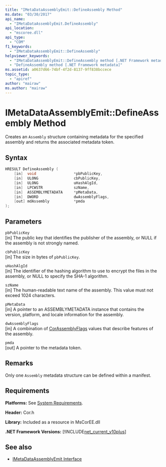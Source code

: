 ```yaml
---
title: "IMetaDataAssemblyEmit::DefineAssembly Method"
ms.date: "03/30/2017"
api_name: 
  - "IMetaDataAssemblyEmit.DefineAssembly"
api_location: 
  - "mscoree.dll"
api_type: 
  - "COM"
f1_keywords: 
  - "IMetaDataAssemblyEmit::DefineAssembly"
helpviewer_keywords: 
  - "IMetaDataAssemblyEmit::DefineAssembly method [.NET Framework metadata]"
  - "DefineAssembly method [.NET Framework metadata]"
ms.assetid: a0637d66-74bf-4f2d-8137-9ff838bccece
topic_type: 
  - "apiref"
author: "mairaw"
ms.author: "mairaw"
---
```

# IMetaDataAssemblyEmit::DefineAssembly Method
Creates an `Assembly` structure containing metadata for the specified assembly and returns the associated metadata token.  
  
## Syntax  
  
```cpp  
HRESULT DefineAssembly (  
    [in]  void                 *pbPublicKey,  
    [in]  ULONG                cbPublicKey,  
    [in]  ULONG                uHashAlgId,  
    [in]  LPCWSTR              szName,   
    [in]  ASSEMBLYMETADATA     *pMetaData,  
    [in]  DWORD                dwAssemblyFlags,  
    [out] mdAssembly           *pmda  
);  
```  
  
## Parameters  
 `pbPublicKey`  
 [in] The public key that identifies the publisher of the assembly, or NULL if the assembly is not strongly named.  
  
 `cbPublicKey`  
 [in] The size in bytes of `pbPublicKey`.  
  
 `uHashAlgId`  
 [in] The identifier of the hashing algorithm to use to encrypt the files in the assembly, or NULL to specify the SHA-1 algorithm.  
  
 `szName`  
 [in] The human-readable text name of the assembly. This value must not exceed 1024 characters.  
  
 `pMetaData`  
 [in] A pointer to an ASSEMBLYMETADATA instance that contains the version, platform, and locale information for the assembly.  
  
 `dwAssemblyFlags`  
 [in] A combination of [CorAssemblyFlags](../../../../docs/framework/unmanaged-api/metadata/corassemblyflags-enumeration.md) values that describe features of the assembly.  
  
 `pmda`  
 [out] A pointer to the metadata token.  
  
## Remarks  
 Only one `Assembly` metadata structure can be defined within a manifest.  
  
## Requirements  
 **Platforms:** See [System Requirements](../../../../docs/framework/get-started/system-requirements.md).  
  
 **Header:** Cor.h  
  
 **Library:** Included as a resource in MsCorEE.dll  
  
 **.NET Framework Versions:** [!INCLUDE[net_current_v10plus](../../../../includes/net-current-v10plus-md.md)]  
  
## See also

- [IMetaDataAssemblyEmit Interface](../../../../docs/framework/unmanaged-api/metadata/imetadataassemblyemit-interface.md)
